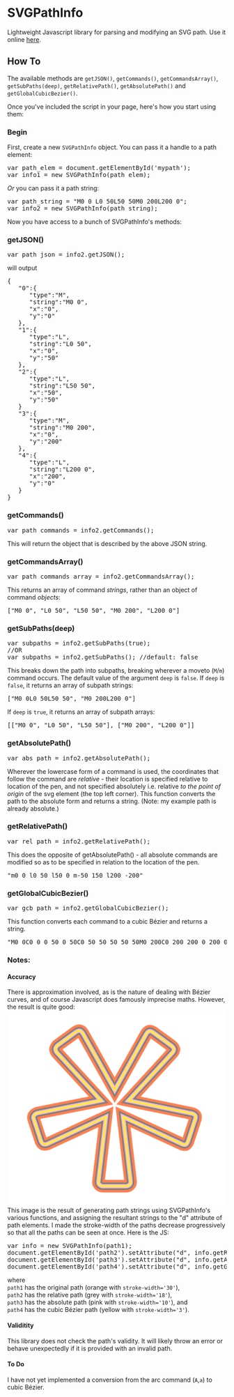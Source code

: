 SVGPathInfo
===========

Lightweight Javascript library for parsing and modifying an SVG path.
Use it online <a href='https://danya.ca/SVGPathInfo/'>here</a>.

<h2>How To</h2>
The available methods are <code>getJSON()</code>, <code>getCommands()</code>, <code>getCommandsArray()</code>, <code>getSubPaths(deep)</code>, <code>getRelativePath()</code>, <code>getAbsolutePath()</code> and <code>getGlobalCubicBezier()</code>.

Once you've included the script in your page, here's how you start using them:
<h3>Begin</h3>
First, create a new <code>SVGPathInfo</code> object.
You can pass it a handle to a path element:
<pre>
var path_elem = document.getElementById('mypath');
var info1 = new SVGPathInfo(path_elem);
</pre>
<i>Or</i> you can pass it a path string:
<pre>
var path_string = "M0 0 L0 50L50 50M0 200L200 0";
var info2 = new SVGPathInfo(path_string);
</pre>
Now you have access to a bunch of SVGPathInfo's methods:
<h3>getJSON()</h3>
<pre>
var path_json = info2.getJSON();
</pre>
will output
<pre>
{  
   "0":{  
      "type":"M",
      "string":"M0 0",
      "x":"0",
      "y":"0"
   },
   "1":{  
      "type":"L",
      "string":"L0 50",
      "x":"0",
      "y":"50"
   },
   "2":{  
      "type":"L",
      "string":"L50 50",
      "x":"50",
      "y":"50"
   }
   "3":{  
      "type":"M",
      "string":"M0 200",
      "x":"0",
      "y":"200"
   },
   "4":{  
      "type":"L",
      "string":"L200 0",
      "x":"200",
      "y":"0"
   }
}
</pre>
<h3>getCommands()</h3>
<pre>
var path_commands = info2.getCommands();
</pre>
This will return the object that is described by the above JSON string.
</pre>
<h3>getCommandsArray()</h3>
<pre>
var path_commands_array = info2.getCommandsArray();
</pre>
This returns an array of command <i>strings</i>, rather than an object of command <i>objects</i>:
<pre>
["M0 0", "L0 50", "L50 50", "M0 200", "L200 0"]
</pre>
<h3>getSubPaths(deep)</h3>
<pre>
var subpaths = info2.getSubPaths(true);
//OR
var subpaths = info2.getSubPaths(); //default: false
</pre>
This breaks down the path into subpaths, breaking wherever a moveto (<code>M</code>/<code>m</code>) command occurs. The default value of the argument <code>deep</code> is <code>false</code>. If <code>deep</code> is <code>false</code>, it returns an array of subpath strings:
<pre>
["M0 0L0 50L50 50", "M0 200L200 0"]
</pre>
If <code>deep</code> is <code>true</code>, it returns an array of subpath arrays:
<pre>
[["M0 0", "L0 50", "L50 50"], ["M0 200", "L200 0"]]
</pre>
<h3>getAbsolutePath()</h3>
<pre>
var abs_path = info2.getAbsolutePath();
</pre>
Wherever the lowercase form of a command is used, the coordinates that follow the command are <i>relative</i> - their location is specified relative to location of the pen, and not specified absolutely i.e. relative <i>to the point of origin</i> of the svg element (the top left corner).
This function converts the path to the absolute form and returns a string. (Note: my example path is already absolute.)
<h3>getRelativePath()</h3>
<pre>
var rel_path = info2.getRelativePath();
</pre>
This does the opposite of getAbsolutePath() - all absolute commands are modified so as to be specified in relation to the location of the pen.
<pre>
"m0 0 l0 50 l50 0 m-50 150 l200 -200"
</pre>
<h3>getGlobalCubicBezier()</h3>
<pre>
var gcb_path = info2.getGlobalCubicBezier();
</pre>
This function converts each command to a cubic Bézier and returns a string.
<pre>
"M0 0C0 0 0 50 0 50C0 50 50 50 50 50M0 200C0 200 200 0 200 0"
</pre>
<h3>Notes:</h3>
<h4>Accuracy</h4>
There is approximation involved, as is the nature of dealing with Bézier curves, and of course Javascript does famously imprecise maths. However, the result is quite good:
<img src='SVGPathInfo-asterisk.png' />
This image is the result of generating path strings using SVGPathInfo's various functions, and assigning the resultant strings to the "d" attribute of path elements. I made the stroke-width of the paths decrease progressively so that all the paths can be seen at once. Here is the JS:
<pre>
var info = new SVGPathInfo(path1);
document.getElementById('path2').setAttribute("d", info.getRelativePath());
document.getElementById('path3').setAttribute("d", info.getAbsolutePath());
document.getElementById('path4').setAttribute("d", info.getGlobalCubicBezier());
</pre>
where<br />
<code>path1</code> has the original path (orange with <code>stroke-width='30'</code>), <br />
<code>path2</code> has the relative path (grey with <code>stroke-width='18'</code>),<br /><code>path3</code> has the absolute path (pink with <code>stroke-width='10'</code>), and <br /><code>path4</code> has the cubic Bézier path (yellow with <code>stroke-width='3'</code>).  
<h4>Validitity</h4>
This library does not check the path's validity. It will likely throw an error or behave unexpectedly if it is provided with an invalid path.
<h4>To Do</h4>
I have not yet implemented a conversion from the arc command (<code>A</code>,<code>a</code>) to cubic Bézier.
